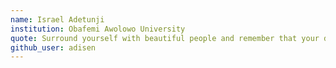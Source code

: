 ```yaml
---
name: Israel Adetunji
institution: Obafemi Awolowo University
quote: Surround yourself with beautiful people and remember that your dreams are valid.
github_user: adisen
---
```

